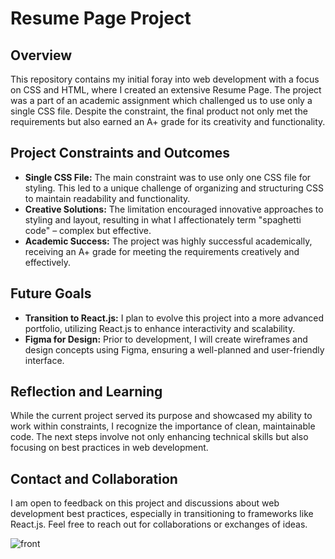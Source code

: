 # Resume Page Project

## Overview

This repository contains my initial foray into web development with a focus on CSS and HTML, where I created an extensive Resume Page. The project was a part of an academic assignment which challenged us to use only a single CSS file. Despite the constraint, the final product not only met the requirements but also earned an A+ grade for its creativity and functionality.

## Project Constraints and Outcomes

- **Single CSS File:** The main constraint was to use only one CSS file for styling. This led to a unique challenge of organizing and structuring CSS to maintain readability and functionality.
- **Creative Solutions:** The limitation encouraged innovative approaches to styling and layout, resulting in what I affectionately term "spaghetti code" – complex but effective.
- **Academic Success:** The project was highly successful academically, receiving an A+ grade for meeting the requirements creatively and effectively.

## Future Goals

- **Transition to React.js:** I plan to evolve this project into a more advanced portfolio, utilizing React.js to enhance interactivity and scalability.
- **Figma for Design:** Prior to development, I will create wireframes and design concepts using Figma, ensuring a well-planned and user-friendly interface.

## Reflection and Learning

While the current project served its purpose and showcased my ability to work within constraints, I recognize the importance of clean, maintainable code. The next steps involve not only enhancing technical skills but also focusing on best practices in web development.

## Contact and Collaboration

I am open to feedback on this project and discussions about web development best practices, especially in transitioning to frameworks like React.js. Feel free to reach out for collaborations or exchanges of ideas.



![front](https://github.com/itsolidude/Portfolio.github.io/assets/34197178/33cda55c-5593-41e1-b97b-a212fc9aeb92)
